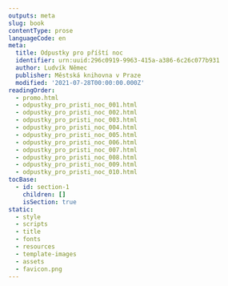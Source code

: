 ```yaml
---
outputs: meta
slug: book
contentType: prose
languageCode: en
meta:
  title: Odpustky pro příští noc
  identifier: urn:uuid:296c0919-9963-415a-a386-6c26c077b931
  author: Ludvík Němec
  publisher: Městská knihovna v Praze
  modified: '2021-07-28T00:00:00.000Z'
readingOrder:
  - promo.html
  - odpustky_pro_pristi_noc_001.html
  - odpustky_pro_pristi_noc_002.html
  - odpustky_pro_pristi_noc_003.html
  - odpustky_pro_pristi_noc_004.html
  - odpustky_pro_pristi_noc_005.html
  - odpustky_pro_pristi_noc_006.html
  - odpustky_pro_pristi_noc_007.html
  - odpustky_pro_pristi_noc_008.html
  - odpustky_pro_pristi_noc_009.html
  - odpustky_pro_pristi_noc_010.html
tocBase:
  - id: section-1
    children: []
    isSection: true
static:
  - style
  - scripts
  - title
  - fonts
  - resources
  - template-images
  - assets
  - favicon.png
---
```

